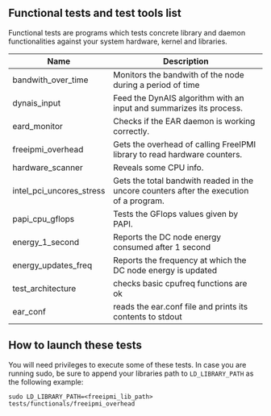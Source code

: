 Functional tests and test tools list
------------------------------------
Functional tests are programs which tests concrete library and daemon functionalities against your system hardware, kernel and libraries.

| Name                     | Description                                                                             |
| ------------------------ | --------------------------------------------------------------------------------------- |
| bandwith_over_time       | Monitors the bandwith of the node during a period of time                               |
| dynais_input             | Feed the DynAIS algorithm with an input and summarizes its process.                     |
| eard_monitor             | Checks if the EAR daemon is working correctly.                                          |
| freeipmi_overhead        | Gets the overhead of calling FreeIPMI library to read hardware counters.                |
| hardware_scanner         | Reveals some CPU info.                                                                  |
| intel_pci_uncores_stress | Gets the total bandwith readed in the uncore counters after the execution of a program. |
| papi_cpu_gflops          | Tests the GFlops values given by PAPI.                                                  |
| energy_1_second          | Reports the DC node energy consumed after 1 second                                      |
| energy_updates_freq      | Reports the frequency at which the DC node energy is updated                            |
| test_architecture        | checks basic cpufreq functions are ok                                                   |
| ear_conf                 | reads the ear.conf file and prints its contents to stdout                               |

How to launch these tests
-------------------------
You will need privileges to execute some of these tests. In case you are running sudo, be sure to append your libraries path to `LD_LIBRARY_PATH` as the following example:

```
sudo LD_LIBRARY_PATH=<freeipmi_lib_path> tests/functionals/freeipmi_overhead
```

